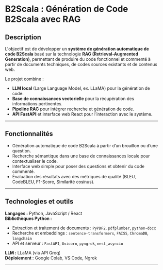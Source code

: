 # B2Scala : Génération de Code B2Scala avec RAG

## Description
 
L'objectif est de développer un **système de génération automatique de code B2Scala** basé sur la technologie **RAG (Retrieval-Augmented Generation)**, permettant de produire du code fonctionnel et commenté à partir de documents techniques, de codes sources existants et de contenus web.

Le projet combine :

- **LLM local** (Large Language Model, ex. LLaMA) pour la génération de code.
- **Base de connaissances vectorielle** pour la récupération des informations pertinentes.
- **Pipeline RAG** pour intégrer recherche et génération de code.
- **API FastAPI** et interface web React pour l’interaction avec le système.

---

## Fonctionnalités

- Génération automatique de code B2Scala à partir d’un brouillon ou d’une question.
- Recherche sémantique dans une base de connaissances locale pour contextualiser le code.
- Interface web simple pour poser des questions et obtenir du code commenté.
- Évaluation des résultats avec des métriques de qualité (BLEU, CodeBLEU, F1-Score, Similarité cosinus).

---

## Technologies et outils

**Langages :** Python,  JavaScript / React  
**Bibliothèques Python :**  
- Extraction et traitement de documents : `PyPDF2`, `pdfplumber`, `python-docx`  
- Recherche et embeddings : `sentence-transformers`, `FAISS`, `ChromaDB`, `langchain`  
- API et serveur : `FastAPI`, `Uvicorn`, `pyngrok`, `nest_asyncio`  

**LLM :** LLaMA (via API Groq)  
**Déploiement :** Google Colab, VS Code, Ngrok

---

 
